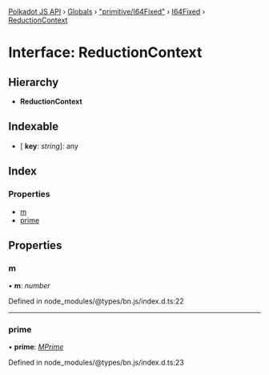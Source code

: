 [Polkadot JS API](../README.md) › [Globals](../globals.md) › ["primitive/I64Fixed"](../modules/_primitive_i64fixed_.md) › [I64Fixed](../classes/_primitive_i64fixed_.i64fixed.md) › [ReductionContext](_primitive_i64fixed_.i64fixed.reductioncontext.md)

# Interface: ReductionContext

## Hierarchy

* **ReductionContext**

## Indexable

* \[ **key**: *string*\]: any

## Index

### Properties

* [m](_primitive_i64fixed_.i64fixed.reductioncontext.md#m)
* [prime](_primitive_i64fixed_.i64fixed.reductioncontext.md#prime)

## Properties

###  m

• **m**: *number*

Defined in node_modules/@types/bn.js/index.d.ts:22

___

###  prime

• **prime**: *[MPrime](_codec_uint_.uint.mprime.md)*

Defined in node_modules/@types/bn.js/index.d.ts:23
